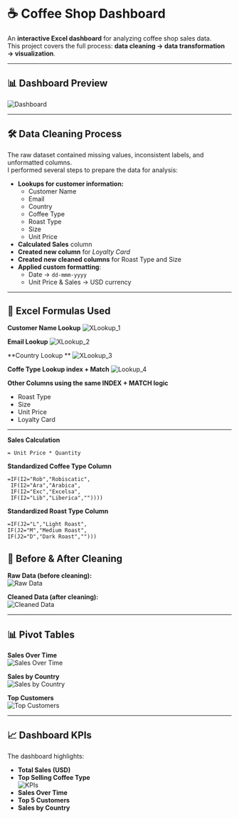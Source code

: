 # ☕ Coffee Shop Dashboard

An **interactive Excel dashboard** for analyzing coffee shop sales data.  
This project covers the full process: **data cleaning → data transformation → visualization**.

---

## 📊 Dashboard Preview

![Dashboard](img/dashboard.PNG)

---

## 🛠️ Data Cleaning Process

The raw dataset contained missing values, inconsistent labels, and unformatted columns.  
I performed several steps to prepare the data for analysis:

- **Lookups for customer information:**
  - Customer Name
  - Email
  - Country
  - Coffee Type
  - Roast Type
  - Size
  - Unit Price
- **Calculated Sales** column
- **Created new column** for _Loyalty Card_
- **Created new cleaned columns** for Roast Type and Size
- **Applied custom formatting**:
  - Date → `dd-mmm-yyyy`
  - Unit Price & Sales → USD currency

---

## 🔢 Excel Formulas Used

**Customer Name Lookup**
![XLookup_1](img/XLookup_CustomerName.PNG)

**Email Lookup**
![XLookup_2](img/XLookup_Email.PNG)

**Country Lookup **
![XLookup_3](img/XLookup_Country.PNG)

**Coffe Type Lookup index + Match**
![Lookup_4](img/Index+Match_CoffeeType.PNG)

**Other Columns using the same INDEX + MATCH logic**

- Roast Type
- Size
- Unit Price
- Loyalty Card

---

**Sales Calculation**

```excel
= Unit Price * Quantity
```

**Standardized Coffee Type Column**

```excel
=IF(I2="Rob","Robiscatic",
 IF(I2="Ara","Arabica",
 IF(I2="Exc","Excelsa",
 IF(I2="Lib","Liberica",""))))
```

**Standardized Roast Type Column**

```excel
=IF(J2="L","Light Roast",
IF(J2="M","Medium Roast",
IF(J2="D","Dark Roast","")))
```

## 🧹 Before & After Cleaning

**Raw Data (before cleaning):**  
![Raw Data](img/Raw%20Data%20Before%20Cleaning.PNG)

**Cleaned Data (after cleaning):**  
![Cleaned Data](img/Orders%20Table%20After%20Cleaning.PNG)

---

## 📊 Pivot Tables

**Sales Over Time**  
![Sales Over Time](img/PivotTable_Sales.PNG)

**Sales by Country**  
![Sales by Country](img/PivotTable_Country.PNG)

**Top Customers**  
![Top Customers](img/PivotTable_TopCustomers.PNG)

---

## 📈 Dashboard KPIs

The dashboard highlights:

- **Total Sales (USD)**
- **Top Selling Coffee Type**  
  ![KPIs](img/KPIS.PNG)
- **Sales Over Time**
- **Top 5 Customers**
- **Sales by Country**
